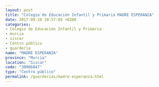 ```yaml
---
layout: post
title: "Colegio de Educación Infantil y Primaria MADRE ESPERANZA"
date: 2017-09-20 20:57:05 +0200
categories:
- Colegio de Educación Infantil y Primaria
- murcia
- siscar
- Centro público
- guarderia
name: "MADRE ESPERANZA"
province: "Murcia"
location: "Siscar"
code: "30006847"
type: "Centro público"
permalink: /guarderias/madre-esperanza.html
---
```

